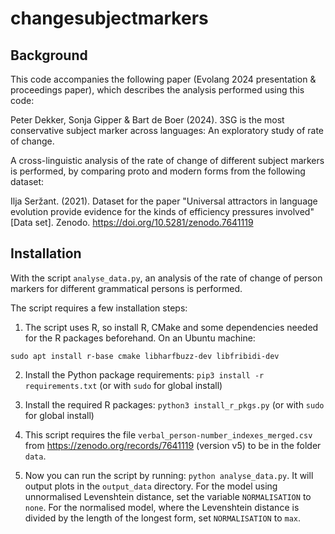 # changesubjectmarkers
## Background
This code accompanies the following paper (Evolang 2024 presentation & proceedings paper), which describes the analysis performed using this code:

Peter Dekker, Sonja Gipper & Bart de Boer (2024). 3SG is the most conservative subject marker across languages: An exploratory study of rate of change.

A cross-linguistic analysis of the rate of change of different subject markers is performed, by comparing proto and modern forms from the following dataset:

Ilja Seržant. (2021). Dataset for the paper "Universal attractors in language evolution provide evidence for the kinds of efficiency pressures involved" [Data set]. Zenodo. https://doi.org/10.5281/zenodo.7641119


## Installation
With the script ``analyse_data.py``, an analysis of the rate of change of person markers for different grammatical persons is performed.

The script requires a few installation steps:
1. The script uses R, so install R, CMake and some dependencies needed for the R packages beforehand. On an Ubuntu machine:
```
sudo apt install r-base cmake libharfbuzz-dev libfribidi-dev
```

2. Install the Python package requirements:
```pip3 install -r requirements.txt``` (or with ``sudo`` for global install)

3. Install the required R packages:
```python3 install_r_pkgs.py``` (or with ``sudo`` for global install)

4. This script requires the file ``verbal_person-number_indexes_merged.csv`` from https://zenodo.org/records/7641119 (version v5) to be in the folder ``data``.

5. Now you can run the script by running: ```python analyse_data.py```. It will output plots in the ``output_data`` directory. For the model using unnormalised Levenshtein distance, set the variable ``NORMALISATION`` to ``none``. For the normalised model, where the Levenshtein distance is divided by the length of the longest form, set ``NORMALISATION`` to ``max``.